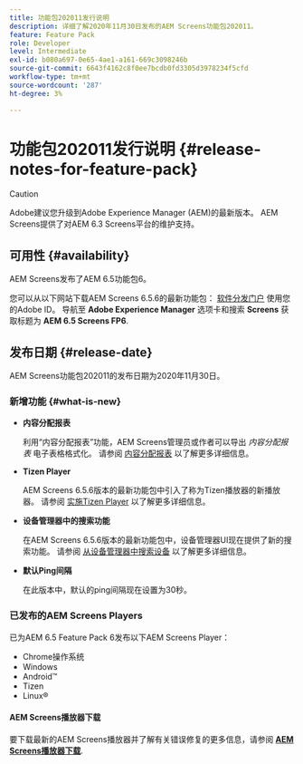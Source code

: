 ```yaml
---
title: 功能包202011发行说明
description: 详细了解2020年11月30日发布的AEM Screens功能包202011。
feature: Feature Pack
role: Developer
level: Intermediate
exl-id: b080a697-0e65-4ae1-a161-669c3098246b
source-git-commit: 6643f4162c8f0ee7bcdb0fd3305d3978234f5cfd
workflow-type: tm+mt
source-wordcount: '287'
ht-degree: 3%

---
```


# 功能包202011发行说明 {#release-notes-for-feature-pack}

>[!CAUTION]
>Adobe建议您升级到Adobe Experience Manager (AEM)的最新版本。 AEM Screens提供了对AEM 6.3 Screens平台的维护支持。

## 可用性 {#availability}

AEM Screens发布了AEM 6.5功能包6。

您可以从以下网站下载AEM Screens 6.5.6的最新功能包： [软件分发门户](https://experience.adobe.com/#/downloads/content/software-distribution/en/aem.html) 使用您的Adobe ID。 导航至 **Adobe Experience Manager** 选项卡和搜索 **Screens** 获取标题为 **AEM 6.5 Screens FP6**.

## 发布日期 {#release-date}

AEM Screens功能包202011的发布日期为2020年11月30日。

### 新增功能 {#what-is-new}

* **内容分配报表**

  利用“内容分配报表”功能，AEM Screens管理员或作者可以导出 *内容分配报表* 电子表格格式化。
请参阅 [内容分配报表](/help/user-guide/content-assignment-report.md) 以了解更多详细信息。


* **Tizen Player**

  AEM Screens 6.5.6版本的最新功能包中引入了称为Tizen播放器的新播放器。
请参阅 [实施Tizen Player](/help/user-guide/tizen-player.md) 以了解更多详细信息。

* **设备管理器中的搜索功能**

  在AEM Screens 6.5.6版本的最新功能包中，设备管理器UI现在提供了新的搜索功能。
请参阅 [从设备管理器中搜索设备](/help/user-guide/device-registration.md#search-device) 以了解更多详细信息。

* **默认Ping间隔**

  在此版本中，默认的ping间隔现在设置为30秒。

### 已发布的AEM Screens Players

已为AEM 6.5 Feature Pack 6发布以下AEM Screens Player：

* Chrome操作系统
* Windows
* Android™
* Tizen
* Linux®

#### AEM Screens播放器下载

要下载最新的AEM Screens播放器并了解有关错误修复的更多信息，请参阅 **[AEM Screens播放器下载](https://download.macromedia.com/screens/index.html)**.
